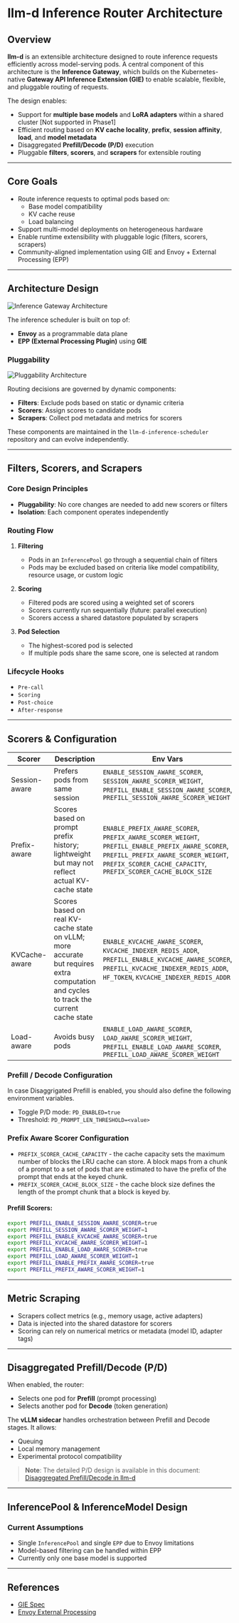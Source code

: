 # llm-d Inference Router Architecture

## Overview

**llm-d** is an extensible architecture designed to route inference requests efficiently across model-serving pods. A central component of this architecture is the **Inference Gateway**, which builds on the Kubernetes-native **Gateway API Inference Extension (GIE)** to enable scalable, flexible, and pluggable routing of requests.

The design enables:
- Support for **multiple base models** and **LoRA adapters** within a shared cluster [Not supported in Phase1]
- Efficient routing based on **KV cache locality**, **prefix**, **session affinity**, **load**, and **model metadata**
- Disaggregated **Prefill/Decode (P/D)** execution
- Pluggable **filters**, **scorers**, and **scrapers** for extensible routing

---

## Core Goals

- Route inference requests to optimal pods based on:
  - Base model compatibility
  - KV cache reuse
  - Load balancing
- Support multi-model deployments on heterogeneous hardware
- Enable runtime extensibility with pluggable logic (filters, scorers, scrapers)
- Community-aligned implementation using GIE and Envoy + External Processing (EPP)

---

## Architecture Design

![Inference Gateway Architecture](./images/architecture.png)

The inference scheduler is built on top of:
- **Envoy** as a programmable data plane
- **EPP (External Processing Plugin)** using **GIE**

### Pluggability

![Pluggability Architecture](./images/plugability.png)

Routing decisions are governed by dynamic components:
- **Filters**: Exclude pods based on static or dynamic criteria
- **Scorers**: Assign scores to candidate pods
- **Scrapers**: Collect pod metadata and metrics for scorers

These components are maintained in the `llm-d-inference-scheduler` repository and can evolve independently.

---

## Filters, Scorers, and Scrapers

### Core Design Principles

- **Pluggability**: No core changes are needed to add new scorers or filters
- **Isolation**: Each component operates independently


### Routing Flow

1. **Filtering**
   - Pods in an `InferencePool` go through a sequential chain of filters
   - Pods may be excluded based on criteria like model compatibility, resource usage, or custom logic

2. **Scoring**
   - Filtered pods are scored using a weighted set of scorers
   - Scorers currently run sequentially (future: parallel execution)
   - Scorers access a shared datastore populated by scrapers

3. **Pod Selection**
   - The highest-scored pod is selected
   - If multiple pods share the same score, one is selected at random

### Lifecycle Hooks
- `Pre-call`
- `Scoring`
- `Post-choice`
- `After-response`

---

## Scorers & Configuration

| Scorer           | Description                                | Env Vars |
|------------------|--------------------------------------------|----------|
| Session-aware    | Prefers pods from same session             | `ENABLE_SESSION_AWARE_SCORER`, `SESSION_AWARE_SCORER_WEIGHT`, `PREFILL_ENABLE_SESSION_AWARE_SCORER`, `PREFILL_SESSION_AWARE_SCORER_WEIGHT` |
| Prefix-aware     | Scores based on prompt prefix history;<br>lightweight but may not reflect actual KV-cache state | `ENABLE_PREFIX_AWARE_SCORER`, `PREFIX_AWARE_SCORER_WEIGHT`, `PREFILL_ENABLE_PREFIX_AWARE_SCORER`, `PREFILL_PREFIX_AWARE_SCORER_WEIGHT`, `PREFIX_SCORER_CACHE_CAPACITY`, `PREFIX_SCORER_CACHE_BLOCK_SIZE`|
| KVCache-aware    | Scores based on real KV-cache state on vLLM;<br>more accurate but requires extra computation and cycles to track the current cache state | `ENABLE_KVCACHE_AWARE_SCORER`, `KVCACHE_INDEXER_REDIS_ADDR`, `PREFILL_ENABLE_KVCACHE_AWARE_SCORER`, `PREFILL_KVCACHE_INDEXER_REDIS_ADDR`, `HF_TOKEN`, `KVCACHE_INDEXER_REDIS_ADDR` |
| Load-aware       | Avoids busy pods                           | `ENABLE_LOAD_AWARE_SCORER`, `LOAD_AWARE_SCORER_WEIGHT`, `PREFILL_ENABLE_LOAD_AWARE_SCORER`, `PREFILL_LOAD_AWARE_SCORER_WEIGHT` |

### Prefill / Decode Configuration

In case Disaggrigated Prefill is enabled, you should also define the following environment variables.

- Toggle P/D mode: `PD_ENABLED=true`
- Threshold: `PD_PROMPT_LEN_THRESHOLD=<value>`

### Prefix Aware Scorer Configuration

- `PREFIX_SCORER_CACHE_CAPACITY` - the cache capacity sets the maximum number of blocks the LRU cache can store. A block maps from a chunk of a prompt to a set of pods that are estimated to have the prefix of the prompt that ends at the keyed chunk.
- `PREFIX_SCORER_CACHE_BLOCK_SIZE` - the cache block size defines the length of the prompt chunk that a block is keyed by.

#### Prefill Scorers:
```bash
export PREFILL_ENABLE_SESSION_AWARE_SCORER=true
export PREFILL_SESSION_AWARE_SCORER_WEIGHT=1
export PREFILL_ENABLE_KVCACHE_AWARE_SCORER=true
export PREFILL_KVCACHE_AWARE_SCORER_WEIGHT=1
export PREFILL_ENABLE_LOAD_AWARE_SCORER=true
export PREFILL_LOAD_AWARE_SCORER_WEIGHT=1
export PREFILL_ENABLE_PREFIX_AWARE_SCORER=true
export PREFILL_PREFIX_AWARE_SCORER_WEIGHT=1
```


---

## Metric Scraping

- Scrapers collect metrics (e.g., memory usage, active adapters)
- Data is injected into the shared datastore for scorers
- Scoring can rely on numerical metrics or metadata (model ID, adapter tags)

---

## Disaggregated Prefill/Decode (P/D)

When enabled, the router:
- Selects one pod for **Prefill** (prompt processing)
- Selects another pod for **Decode** (token generation)

The **vLLM sidecar** handles orchestration between Prefill and Decode stages. It allows:
- Queuing
- Local memory management
- Experimental protocol compatibility

> **Note**: The detailed P/D design is available in this document: [Disaggregated Prefill/Decode in llm-d](./dp.md)
---

## InferencePool & InferenceModel Design

### Current Assumptions
- Single `InferencePool` and single `EPP` due to Envoy limitations
- Model-based filtering can be handled within EPP
- Currently only one base model is supported

---

## References
- [GIE Spec](https://gateway-api-inference-extension.sigs.k8s.io/)
- [Envoy External Processing](https://www.envoyproxy.io/docs/envoy/latest/configuration/http/http_filters/ext_proc_filter)


